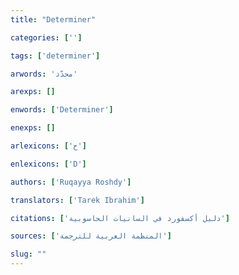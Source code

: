 ```yaml
---
title: "Determiner"

categories: ['']

tags: ['determiner']

arwords: 'محدّد'

arexps: []

enwords: ['Determiner']

enexps: []

arlexicons: ['ح']

enlexicons: ['D']

authors: ['Ruqayya Roshdy']

translators: ['Tarek Ibrahim']

citations: ['دليل أكسفورد في السانيات الحاسوبية']

sources: ['المنظمة العربية للترجمة']

slug: ""
---
```

